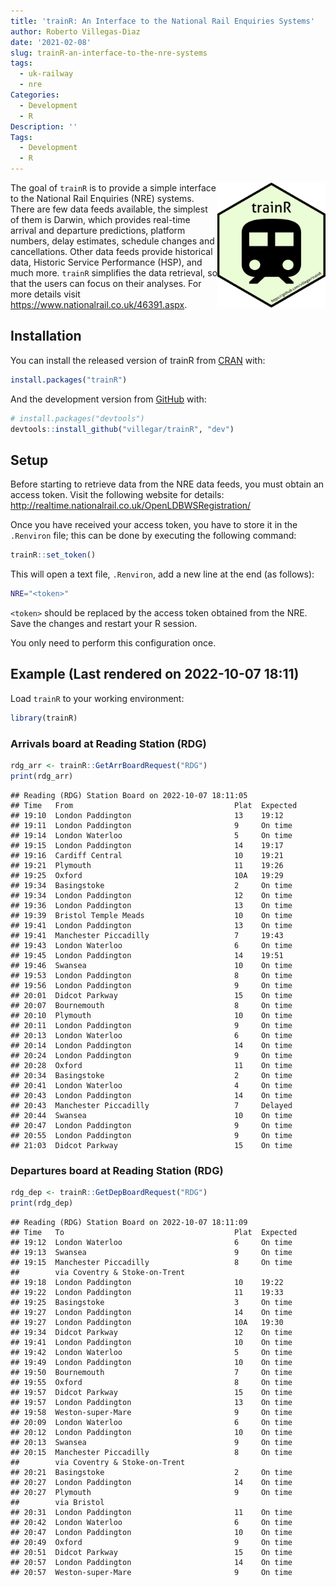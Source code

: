 ```yaml
---
title: 'trainR: An Interface to the National Rail Enquiries Systems'
author: Roberto Villegas-Diaz
date: '2021-02-08'
slug: trainR-an-interface-to-the-nre-systems
tags:
  - uk-railway
  - nre
Categories:
  - Development
  - R
Description: ''
Tags:
  - Development
  - R
---
```


<img src="https://raw.githubusercontent.com/villegar/trainR/main/inst/images/logo.png" alt="logo" align="right" height=200px/>

The goal of `trainR` is to provide a simple interface to the 
National Rail Enquiries (NRE) systems. There are few data feeds 
available, the simplest of them is Darwin, which provides real-time 
arrival and departure predictions, platform numbers, delay estimates, 
schedule changes and cancellations. Other data feeds provide historical 
data, Historic Service Performance (HSP), and much more. `trainR` 
simplifies the data retrieval, so that the users can focus on their 
analyses. For more details visit 
https://www.nationalrail.co.uk/46391.aspx.

## Installation

You can install the released version of trainR from [CRAN](https://CRAN.R-project.org) with:

``` r
install.packages("trainR")
```

And the development version from [GitHub](https://github.com/) with:

``` r
# install.packages("devtools")
devtools::install_github("villegar/trainR", "dev")
```

## Setup
Before starting to retrieve data from the NRE data feeds, you must obtain an access token. 
Visit the following website for details: http://realtime.nationalrail.co.uk/OpenLDBWSRegistration/

Once you have received your access token, you have to store it in the `.Renviron` file; this can be 
done by executing the following command:


```r
trainR::set_token()
```

This will open a text file, `.Renviron`, add a new line at the end (as follows):

```bash
NRE="<token>"
```

`<token>` should be replaced by the access token obtained from the NRE. Save the changes and restart 
your R session.

You only need to perform this configuration once.

## Example (Last rendered on 2022-10-07 18:11)

Load `trainR` to your working environment:

```r
library(trainR)
```

### Arrivals board at Reading Station (RDG)


```r
rdg_arr <- trainR::GetArrBoardRequest("RDG")
print(rdg_arr)
```

```
## Reading (RDG) Station Board on 2022-10-07 18:11:05
## Time   From                                    Plat  Expected
## 19:10  London Paddington                       13    19:12
## 19:11  London Paddington                       9     On time
## 19:14  London Waterloo                         5     On time
## 19:15  London Paddington                       14    19:17
## 19:16  Cardiff Central                         10    19:21
## 19:21  Plymouth                                11    19:26
## 19:25  Oxford                                  10A   19:29
## 19:34  Basingstoke                             2     On time
## 19:34  London Paddington                       12    On time
## 19:36  London Paddington                       13    On time
## 19:39  Bristol Temple Meads                    10    On time
## 19:41  London Paddington                       13    On time
## 19:41  Manchester Piccadilly                   7     19:43
## 19:43  London Waterloo                         6     On time
## 19:45  London Paddington                       14    19:51
## 19:46  Swansea                                 10    On time
## 19:53  London Paddington                       8     On time
## 19:56  London Paddington                       9     On time
## 20:01  Didcot Parkway                          15    On time
## 20:07  Bournemouth                             8     On time
## 20:10  Plymouth                                10    On time
## 20:11  London Paddington                       9     On time
## 20:13  London Waterloo                         6     On time
## 20:14  London Paddington                       14    On time
## 20:24  London Paddington                       9     On time
## 20:28  Oxford                                  11    On time
## 20:34  Basingstoke                             2     On time
## 20:41  London Waterloo                         4     On time
## 20:43  London Paddington                       14    On time
## 20:43  Manchester Piccadilly                   7     Delayed
## 20:44  Swansea                                 10    On time
## 20:47  London Paddington                       9     On time
## 20:55  London Paddington                       9     On time
## 21:03  Didcot Parkway                          15    On time
```

### Departures board at Reading Station (RDG)


```r
rdg_dep <- trainR::GetDepBoardRequest("RDG")
print(rdg_dep)
```

```
## Reading (RDG) Station Board on 2022-10-07 18:11:09
## Time   To                                      Plat  Expected
## 19:12  London Waterloo                         6     On time
## 19:13  Swansea                                 9     On time
## 19:15  Manchester Piccadilly                   8     On time
##        via Coventry & Stoke-on-Trent           
## 19:18  London Paddington                       10    19:22
## 19:22  London Paddington                       11    19:33
## 19:25  Basingstoke                             3     On time
## 19:27  London Paddington                       14    On time
## 19:27  London Paddington                       10A   19:30
## 19:34  Didcot Parkway                          12    On time
## 19:41  London Paddington                       10    On time
## 19:42  London Waterloo                         5     On time
## 19:49  London Paddington                       10    On time
## 19:50  Bournemouth                             7     On time
## 19:55  Oxford                                  8     On time
## 19:57  Didcot Parkway                          15    On time
## 19:57  London Paddington                       13    On time
## 19:58  Weston-super-Mare                       9     On time
## 20:09  London Waterloo                         6     On time
## 20:12  London Paddington                       10    On time
## 20:13  Swansea                                 9     On time
## 20:15  Manchester Piccadilly                   8     On time
##        via Coventry & Stoke-on-Trent           
## 20:21  Basingstoke                             2     On time
## 20:27  London Paddington                       14    On time
## 20:27  Plymouth                                9     On time
##        via Bristol                             
## 20:31  London Paddington                       11    On time
## 20:42  London Waterloo                         6     On time
## 20:47  London Paddington                       10    On time
## 20:49  Oxford                                  9     On time
## 20:51  Didcot Parkway                          15    On time
## 20:57  London Paddington                       14    On time
## 20:57  Weston-super-Mare                       9     On time
```

